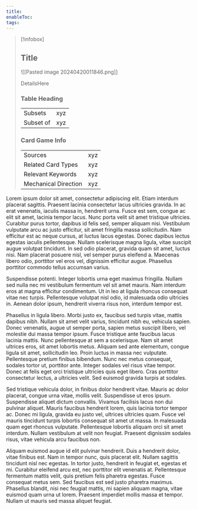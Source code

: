 ```yaml
---
title: 
enableToc: 
tags:
---
```

> [!infobox]
> ## Title
> 
> ![[Pasted image 20240420011846.png]]
>
> DetailsHere
> 
> ### Table Heading
> |  |  |
> | --- | --- |
> | Subsets | xyz |
> | Subset of | xyz |
> 
> ### Card Game Info
> |  |  |
> | --- | --- |
> | Sources | xyz |
> | Related Card Types | xyz |
> | Relevant Keywords | xyz |
> | Mechanical Direction | xyz |


Lorem ipsum dolor sit amet, consectetur adipiscing elit. Etiam interdum placerat sagittis. Praesent lacinia consectetur lacus ultricies gravida. In ac erat venenatis, iaculis massa in, hendrerit urna. Fusce est sem, congue ac elit sit amet, lacinia tempor lacus. Nunc porta velit sit amet tristique ultricies. Curabitur purus tortor, dapibus id felis sed, semper aliquam nisi. Vestibulum vulputate arcu ac justo efficitur, sit amet fringilla massa sollicitudin. Nam efficitur est ac neque cursus, at luctus lacus egestas. Donec dapibus lectus egestas iaculis pellentesque. Nullam scelerisque magna ligula, vitae suscipit augue volutpat tincidunt. In sed odio placerat, gravida quam sit amet, luctus nisi. Nam placerat posuere nisl, vel semper purus eleifend a. Maecenas libero odio, porttitor vel eros vel, dignissim efficitur augue. Phasellus porttitor commodo tellus accumsan varius.

Suspendisse potenti. Integer lobortis urna eget maximus fringilla. Nullam sed nulla nec mi vestibulum fermentum vel sit amet mauris. Nam interdum eros at magna efficitur condimentum. Ut in leo at ligula rhoncus consequat vitae nec turpis. Pellentesque volutpat nisl odio, id malesuada odio ultricies in. Aenean dolor ipsum, hendrerit viverra risus non, interdum tempor est.

Phasellus in ligula libero. Morbi justo ex, faucibus sed turpis vitae, mattis dapibus nibh. Nullam sit amet velit varius, tincidunt nibh eu, vehicula sapien. Donec venenatis, augue ut semper porta, sapien metus suscipit libero, vel molestie dui massa tempor ipsum. Fusce tristique ante faucibus lacus lacinia mattis. Nunc pellentesque at sem a scelerisque. Nam sit amet ultrices eros, sit amet lobortis metus. Aliquam sed ante elementum, congue ligula sit amet, sollicitudin leo. Proin luctus in massa nec vulputate. Pellentesque pretium finibus bibendum. Nunc nec metus consequat, sodales tortor ut, porttitor ante. Integer sodales vel risus vitae tempor. Donec at felis eget orci tristique ultricies quis eget libero. Cras porttitor consectetur lectus, a ultricies velit. Sed euismod gravida turpis at sodales.

Sed tristique vehicula dolor, in finibus dolor hendrerit vitae. Mauris ac dolor placerat, congue urna vitae, mollis velit. Suspendisse ut eros ipsum. Suspendisse aliquet dictum convallis. Vivamus facilisis lacus non dui pulvinar aliquet. Mauris faucibus hendrerit lorem, quis lacinia tortor tempor ac. Donec mi ligula, gravida eu justo vel, ultrices ultricies quam. Fusce vel mauris tincidunt turpis lobortis consequat sit amet ut massa. In malesuada quam eget rhoncus vulputate. Pellentesque lobortis aliquam orci sit amet interdum. Nullam vestibulum at velit non feugiat. Praesent dignissim sodales risus, vitae vehicula arcu faucibus non.

Aliquam euismod augue id elit pulvinar hendrerit. Duis a hendrerit dolor, vitae finibus est. Nam in tempor nunc, quis placerat elit. Nullam sagittis tincidunt nisl nec egestas. In tortor justo, hendrerit in feugiat et, egestas et mi. Curabitur eleifend arcu est, nec porttitor elit venenatis at. Pellentesque fermentum mattis velit, quis pretium felis pharetra egestas. Fusce consequat metus sem. Sed faucibus est sed justo pharetra maximus. Phasellus blandit, nisi nec feugiat mattis, mi sapien aliquam magna, vitae euismod quam urna ut lorem. Praesent imperdiet mollis massa et tempor. Nullam ut mauris sed massa aliquet feugiat.